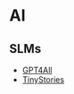 # AI

## SLMs

- [GPT4All](https://gpt4all.io/index.html)
- [TinyStories](https://huggingface.co/papers/2305.07759)
